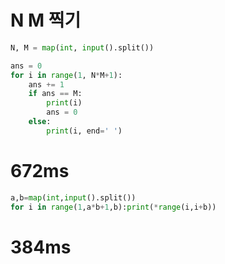 # N M 찍기

```python
N, M = map(int, input().split())

ans = 0
for i in range(1, N*M+1):
    ans += 1
    if ans == M:
        print(i)
        ans = 0
    else:
        print(i, end=' ')
```

# 672ms

```python
a,b=map(int,input().split())
for i in range(1,a*b+1,b):print(*range(i,i+b))
```

# 384ms
